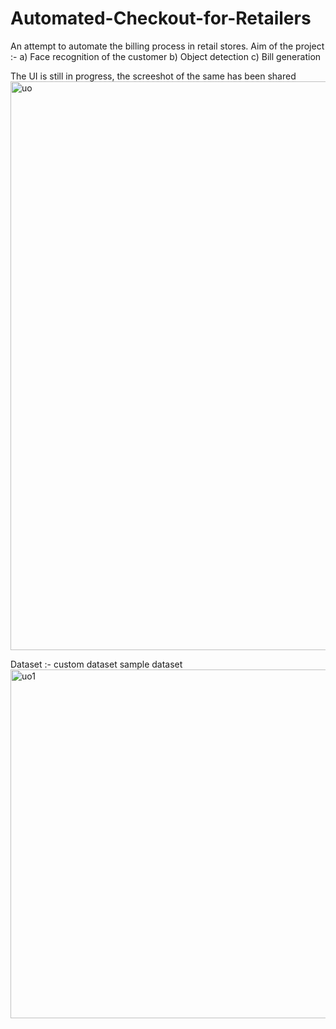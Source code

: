 # Automated-Checkout-for-Retailers
An attempt to automate the billing process in retail stores.
Aim of the project :- 
a)  Face recognition of the customer
b)  Object detection
c)  Bill generation

The UI is still in progress, the screeshot of the same has been shared
<img width="910" alt="uo" src="https://user-images.githubusercontent.com/65388338/196433301-85dbf8c0-d4b8-4ecc-8c87-9f4736ba62c9.PNG">

Dataset :- custom dataset
sample dataset
<img width="558" alt="uo1" src="https://user-images.githubusercontent.com/65388338/196435731-569ebb93-e52c-486d-8eca-f8a403cde971.PNG">
